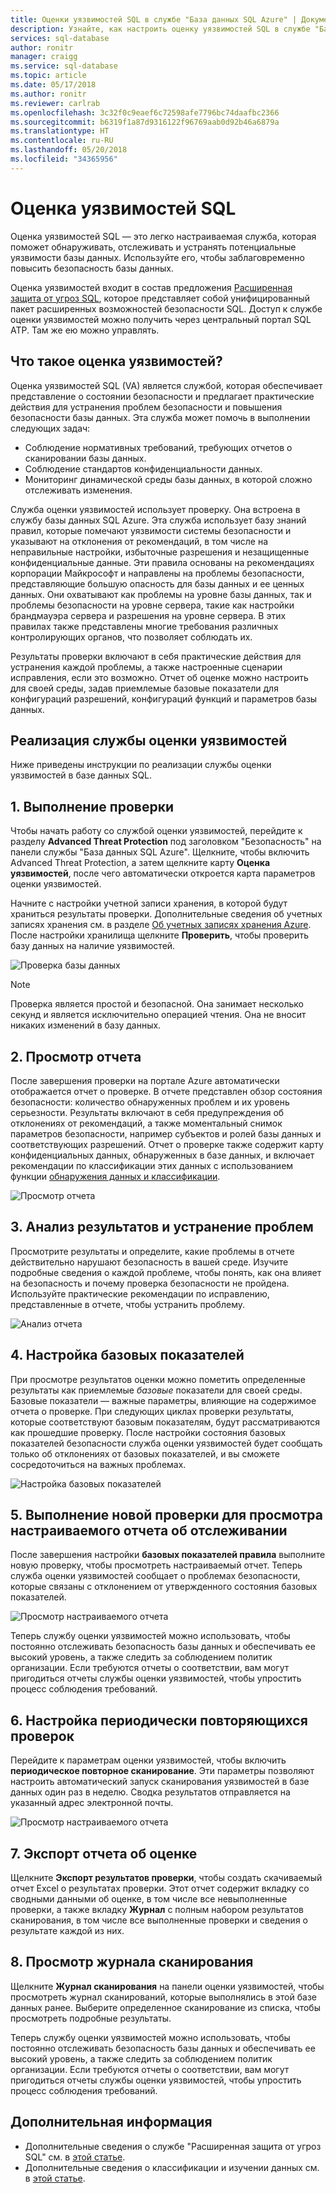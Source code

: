 ```yaml
---
title: Оценки уязвимостей SQL в службе "База данных SQL Azure" | Документация Майкрософт
description: Узнайте, как настроить оценку уязвимостей SQL в службе "База данных SQL" и интерпретировать полученные отчеты.
services: sql-database
author: ronitr
manager: craigg
ms.service: sql-database
ms.topic: article
ms.date: 05/17/2018
ms.author: ronitr
ms.reviewer: carlrab
ms.openlocfilehash: 3c32f0c9eaef6c72598afe7796bc74daafbc2366
ms.sourcegitcommit: b6319f1a87d9316122f96769aab0d92b46a6879a
ms.translationtype: HT
ms.contentlocale: ru-RU
ms.lasthandoff: 05/20/2018
ms.locfileid: "34365956"
---
```

# <a name="sql-vulnerability-assessment"></a>Оценка уязвимостей SQL

Оценка уязвимостей SQL — это легко настраиваемая служба, которая поможет обнаруживать, отслеживать и устранять потенциальные уязвимости базы данных. Используйте его, чтобы заблаговременно повысить безопасность базы данных. 

Оценка уязвимостей входит в состав предложения [Расширенная защита от угроз SQL](sql-advanced-threat-protection.md), которое представляет собой унифицированный пакет расширенных возможностей безопасности SQL. Доступ к службе оценки уязвимостей можно получить через центральный портал SQL ATP. Там же ею можно управлять.

## <a name="what-is-vulnerability-assessment"></a>Что такое оценка уязвимостей?
Оценка уязвимостей SQL (VA) является службой, которая обеспечивает представление о состоянии безопасности и предлагает практические действия для устранения проблем безопасности и повышения безопасности базы данных. Эта служба может помочь в выполнении следующих задач:  
- Соблюдение нормативных требований, требующих отчетов о сканировании базы данных.  
- Соблюдение стандартов конфиденциальности данных.  
- Мониторинг динамической среды базы данных, в которой сложно отслеживать изменения.  

Служба оценки уязвимостей использует проверку. Она встроена в службу базы данных SQL Azure. Эта служба использует базу знаний правил, которые помечают уязвимости системы безопасности и указывают на отклонения от рекомендаций, в том числе на неправильные настройки, избыточные разрешения и незащищенные конфиденциальные данные. Эти правила основаны на рекомендациях корпорации Майкрософт и направлены на проблемы безопасности, представляющие большую опасность для базы данных и ее ценных данных. Они охватывают как проблемы на уровне базы данных, так и проблемы безопасности на уровне сервера, такие как настройки брандмауэра сервера и разрешения на уровне сервера. В этих правилах также представлены многие требования различных контролирующих органов, что позволяет соблюдать их.  

Результаты проверки включают в себя практические действия для устранения каждой проблемы, а также настроенные сценарии исправления, если это возможно. Отчет об оценке можно настроить для своей среды, задав приемлемые базовые показатели для конфигураций разрешений, конфигураций функций и параметров базы данных.   

## <a name="implementing-va"></a>Реализация службы оценки уязвимостей  
Ниже приведены инструкции по реализации службы оценки уязвимостей в базе данных SQL.  

## <a name="1-run-a-scan"></a>1. Выполнение проверки  
Чтобы начать работу со службой оценки уязвимостей, перейдите к разделу **Advanced Threat Protection** под заголовком "Безопасность" на панели службы "База данных SQL Azure". Щелкните, чтобы включить Advanced Threat Protection, а затем щелкните карту **Оценка уязвимостей**, после чего автоматически откроется карта параметров оценки уязвимостей. 

Начните с настройки учетной записи хранения, в которой будут храниться результаты проверки. Дополнительные сведения об учетных записях хранения см. в разделе [Об учетных записях хранения Azure](../storage/common/storage-create-storage-account.md). После настройки хранилища щелкните **Проверить**, чтобы проверить базу данных на наличие уязвимостей.
  
![Проверка базы данных](./media/sql-vulnerability-assessment/pp_va_initialize.png)  
  > [!NOTE]   
  > Проверка является простой и безопасной. Она занимает несколько секунд и является исключительно операцией чтения. Она не вносит никаких изменений в базу данных.  

## <a name="2-view-the-report"></a>2. Просмотр отчета  
После завершения проверки на портале Azure автоматически отображается отчет о проверке. В отчете представлен обзор состояния безопасности: количество обнаруженных проблем и их уровень серьезности. Результаты включают в себя предупреждения об отклонениях от рекомендаций, а также моментальный снимок параметров безопасности, например субъектов и ролей базы данных и соответствующих разрешений. Отчет о проверке также содержит карту конфиденциальных данных, обнаруженных в базе данных, и включает рекомендации по классификации этих данных с использованием функции [обнаружения данных и классификации](sql-database-data-discovery-and-classification.md). 
 
![Просмотр отчета](./media/sql-vulnerability-assessment/pp_main_getstarted.png)  

## <a name="3-analyze-the-results-and-resolve-issues"></a>3. Анализ результатов и устранение проблем  
Просмотрите результаты и определите, какие проблемы в отчете действительно нарушают безопасность в вашей среде. Изучите подробные сведения о каждой проблеме, чтобы понять, как она влияет на безопасность и почему проверка безопасности не пройдена. Используйте практические рекомендации по исправлению, представленные в отчете, чтобы устранить проблему.  

![Анализ отчета](./media/sql-vulnerability-assessment/pp_fail_rule_show_remediation.png)    

## <a name="4-set-your-baseline"></a>4. Настройка базовых показателей  
При просмотре результатов оценки можно пометить определенные результаты как приемлемые *базовые* показатели для своей среды. Базовые показатели — важные параметры, влияющие на содержимое отчета о проверке. При следующих циклах проверки результаты, которые соответствуют базовым показателям, будут рассматриваются как прошедшие проверку. После настройки состояния базовых показателей безопасности служба оценки уязвимостей будет сообщать только об отклонениях от базовых показателей, и вы сможете сосредоточиться на важных проблемах.  

![Настройка базовых показателей](./media/sql-vulnerability-assessment/pp_fail_rule_show_baseline.png)  

## <a name="5-run-a-new-scan-to-see-your-customized-tracking-report"></a>5. Выполнение новой проверки для просмотра настраиваемого отчета об отслеживании  
После завершения настройки **базовых показателей правила** выполните новую проверку, чтобы просмотреть настраиваемый отчет. Теперь служба оценки уязвимостей сообщает о проблемах безопасности, которые связаны с отклонением от утвержденного состояния базовых показателей. 
 
![Просмотр настраиваемого отчета](./media/sql-vulnerability-assessment/pp_pass_main_with_baselines.png)  

Теперь службу оценки уязвимостей можно использовать, чтобы постоянно отслеживать безопасность базы данных и обеспечивать ее высокий уровень, а также следить за соблюдением политик организации. Если требуются отчеты о соответствии, вам могут пригодиться отчеты службы оценки уязвимостей, чтобы упростить процесс соблюдения требований.  

## <a name="6-set-up-periodic-recurring-scans"></a>6. Настройка периодически повторяющихся проверок
Перейдите к параметрам оценки уязвимостей, чтобы включить **периодическое повторное сканирование**. Эти параметры позволяют настроить автоматический запуск сканирования уязвимостей в базе данных один раз в неделю. Сводка результатов отправляется ​​на указанный адрес электронной почты.

![Просмотр настраиваемого отчета](./media/sql-vulnerability-assessment/pp_recurring_scans.png)

## <a name="7---export-an-assessment-report"></a>7.   Экспорт отчета об оценке
Щелкните **Экспорт результатов проверки**, чтобы создать скачиваемый отчет Excel о результатах проверки. Этот отчет содержит вкладку со сводными данными об оценке, в том числе все невыполненные проверки, а также вкладку **Журнал** с полным набором результатов сканирования, в том числе все выполненные проверки и сведения о результате каждой из них. 

## <a name="8---view-scan-history"></a>8.   Просмотр журнала сканирования
Щелкните **Журнал сканирования** на панели оценки уязвимостей, чтобы просмотреть журнал сканирований, которые выполнялись в этой базе данных ранее. Выберите определенное сканирование из списка, чтобы просмотреть подробные результаты.

Теперь службу оценки уязвимостей можно использовать, чтобы постоянно отслеживать безопасность базы данных и обеспечивать ее высокий уровень, а также следить за соблюдением политик организации. Если требуются отчеты о соответствии, вам могут пригодиться отчеты службы оценки уязвимостей, чтобы упростить процесс соблюдения требований.

## <a name="next-steps"></a>Дополнительная информация  

- Дополнительные сведения о службе "Расширенная защита от угроз SQL" см. в [этой статье](sql-advanced-threat-protection.md).
- Дополнительные сведения о классификации и изучении данных см. в [этой статье](sql-database-data-discovery-and-classification.md).
